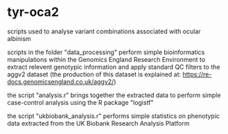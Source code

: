 # tyr-oca2
scripts used to analyse variant combinations associated with ocular albinism

scripts in the folder "data_processing" perform simple bioinformatics manipulations within the Genomics England Research Environment to extract relevent genotypic information and apply standard QC filters to the aggv2 dataset (the production of this dataset is explained at: https://re-docs.genomicsengland.co.uk/aggv2/)

the script "analysis.r" brings together the extracted data to perform simple case-control analysis using the R package "logistf"

the script "ukbiobank_analysis.r" performs simple statistics on phenotypic data extracted from the UK Biobank Research Analysis Platform
